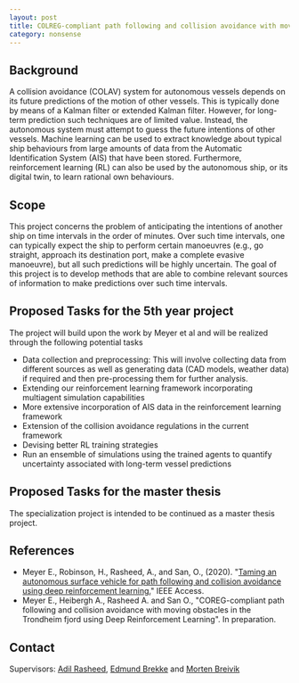 ```yaml
---
layout: post
title: COLREG-compliant path following and collision avoidance with moving obstacles in the Trondheim fjord
category: nonsense
---
```

## Background

A collision avoidance (COLAV) system for autonomous vessels depends on its future predictions of the motion of other vessels. 
This is typically done by means of a Kalman filter or extended Kalman filter. However, for long-term prediction such techniques are of limited value. Instead, the autonomous system must attempt to guess the future intentions of other vessels. 
Machine learning can be used to extract knowledge about typical ship behaviours from large amounts of data from the Automatic Identification System (AIS) that have been stored. Furthermore, reinforcement learning (RL) can also be used by the autonomous ship, or its digital twin, to learn rational own behaviours. 



## Scope

This project concerns the problem of anticipating the intentions of another ship on time intervals in the order of minutes. Over such time intervals, one can typically expect the ship to perform certain manoeuvres (e.g., go straight, approach its destination port, make a complete evasive manoeuvre), but all such predictions will be highly uncertain. The goal of this project is to develop methods that are able to combine relevant sources of information to make predictions over such time intervals. 

## Proposed Tasks for the 5th year project

The project will build upon the work by Meyer et al and will be realized through the following potential tasks

* Data collection and preprocessing: This will involve collecting data from different sources as well as generating data (CAD models, weather data) if required and then pre-processing them for further analysis.
* Extending our reinforcement learning framework incorporating multiagent simulation capabilities
* More extensive incorporation of AIS data in the reinforcement learning framework
* Extension of the collision avoidance regulations in the current framework
* Devising better RL training strategies
* Run an ensemble of simulations using the trained agents to quantify uncertainty associated with long-term vessel predictions

## Proposed Tasks for the master thesis

The specialization project is intended to be continued as a master thesis project. 


## References
* Meyer E., Robinson, H., Rasheed, A., and San, O., (2020). "<a href="https://doi.org/10.1109/ACCESS.2020.2976586">Taming an autonomous surface vehicle for path following and collision avoidance using deep reinforcement learning.</a>" IEEE Access.
* Meyer E., Heibergh A., Rasheed A. and San O.,  "COREG-compliant path following and collision avoidance with moving obstacles in the Trondheim fjord using Deep Reinforcement Learning". In preparation.

## Contact

Supervisors: [Adil Rasheed], [Edmund Brekke] and [Morten Breivik]

[Edmund Brekke]: www.ntnu.edu/employees/edmund.brekke
[Adil Rasheed]: https://www.ntnu.no/ansatte/adil
[Morten Breivik]: https://www.ntnu.edu/employees/morten.breivik